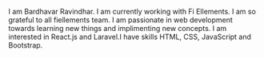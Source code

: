 I am Bardhavar Ravindhar. I am currently working with Fi Ellements. I am so grateful to all fiellements team. I am passionate in web development towards learning new things and implimenting new concepts. I am interested in React.js and Laravel.I have skills HTML, CSS, JavaScript and Bootstrap.
